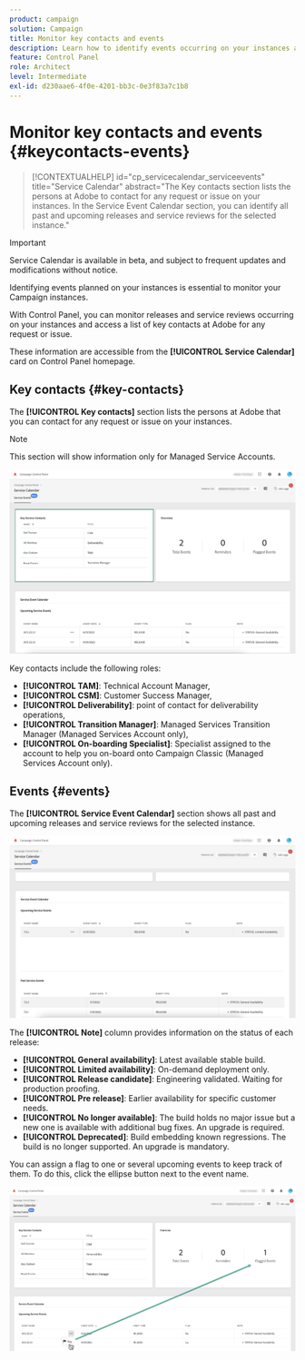 ```yaml
---
product: campaign
solution: Campaign
title: Monitor key contacts and events
description: Learn how to identify events occurring on your instances and key contacts at Adobe.
feature: Control Panel
role: Architect
level: Intermediate
exl-id: d230aae6-4f0e-4201-bb3c-0e3f83a7c1b8
---
```

# Monitor key contacts and events {#keycontacts-events}

>[!CONTEXTUALHELP]
>id="cp_servicecalendar_serviceevents"
>title="Service Calendar"
>abstract="The Key contacts section lists the persons at Adobe to contact for any request or issue on your instances. In the Service Event Calendar section, you can identify all past and upcoming releases and service reviews for the selected instance."

>[!IMPORTANT]
>
>Service Calendar is available in beta, and subject to frequent updates and modifications without notice.

Identifying events planned on your instances is essential to monitor your Campaign instances.

With Control Panel, you can monitor releases and service reviews occurring on your instances and access a list of key contacts at Adobe for any request or issue.

These information are accessible from the **[!UICONTROL Service Calendar]** card on Control Panel homepage.

## Key contacts {#key-contacts}

The **[!UICONTROL Key contacts]** section lists the persons at Adobe that you can contact for any request or issue on your instances.

>[!NOTE]
>
>This section will show information only for Managed Service Accounts.

![](assets/service-events-contacts.png)

Key contacts include the following roles:

* **[!UICONTROL TAM]**: Technical Account Manager,
* **[!UICONTROL CSM]**: Customer Success Manager,
* **[!UICONTROL Deliverability]**: point of contact for deliverability operations,
* **[!UICONTROL Transition Manager]**: Managed Services Transition Manager (Managed Services Account only),
* **[!UICONTROL On-boarding Specialist]**: Specialist assigned to the account to help you on-board onto Campaign Classic (Managed Services Account only).

## Events {#events}

The **[!UICONTROL Service Event Calendar]** section shows all past and upcoming releases and service reviews for the selected instance.

![](assets/service-events-calendar.png)

The **[!UICONTROL Note]** column provides information on the status of each release:

* **[!UICONTROL General availability]**: Latest available stable build.
* **[!UICONTROL Limited availability]**: On-demand deployment only.
* **[!UICONTROL Release candidate]**: Engineering validated. Waiting for production proofing.
* **[!UICONTROL Pre release]**: Earlier availability for specific customer needs.
* **[!UICONTROL No longer available]**: The build holds no major issue but a new one is available with additional bug fixes. An upgrade is required.
* **[!UICONTROL Deprecated]**: Build embedding known regressions.
The build is no longer supported. An upgrade is mandatory.

You can assign a flag to one or several upcoming events to keep track of them. To do this, click the ellipse button next to the event name.

![](assets/service-events-flag.png)
